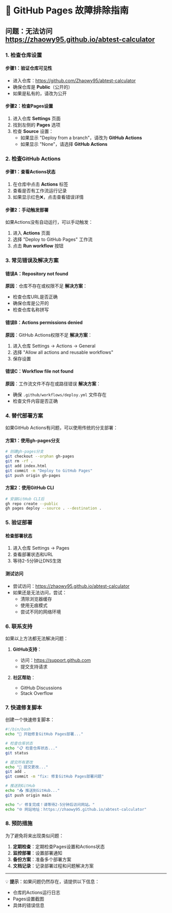 # 🔧 GitHub Pages 故障排除指南

## 问题：无法访问 https://zhaowy95.github.io/abtest-calculator

### 1. 检查仓库设置

#### 步骤1：验证仓库可见性
- 进入仓库：https://github.com/Zhaowy95/abtest-calculator
- 确保仓库是 **Public**（公开的）
- 如果是私有的，请改为公开

#### 步骤2：检查Pages设置
1. 进入仓库 **Settings** 页面
2. 找到左侧的 **Pages** 选项
3. 检查 **Source** 设置：
   - 如果显示 "Deploy from a branch"，请改为 **GitHub Actions**
   - 如果显示 "None"，请选择 **GitHub Actions**

### 2. 检查GitHub Actions

#### 步骤1：查看Actions状态
1. 在仓库中点击 **Actions** 标签
2. 查看是否有工作流运行记录
3. 如果显示红色❌，点击查看错误详情

#### 步骤2：手动触发部署
如果Actions没有自动运行，可以手动触发：
1. 进入 **Actions** 页面
2. 选择 "Deploy to GitHub Pages" 工作流
3. 点击 **Run workflow** 按钮

### 3. 常见错误及解决方案

#### 错误A：Repository not found
**原因**：仓库不存在或权限不足
**解决方案**：
- 检查仓库URL是否正确
- 确保仓库是公开的
- 检查仓库名称拼写

#### 错误B：Actions permissions denied
**原因**：GitHub Actions权限不足
**解决方案**：
1. 进入仓库 Settings → Actions → General
2. 选择 "Allow all actions and reusable workflows"
3. 保存设置

#### 错误C：Workflow file not found
**原因**：工作流文件不存在或路径错误
**解决方案**：
- 确保 `.github/workflows/deploy.yml` 文件存在
- 检查文件内容是否正确

### 4. 替代部署方案

如果GitHub Actions有问题，可以使用传统的分支部署：

#### 方案1：使用gh-pages分支
```bash
# 创建gh-pages分支
git checkout --orphan gh-pages
git rm -rf .
git add index.html
git commit -m "Deploy to GitHub Pages"
git push origin gh-pages
```

#### 方案2：使用GitHub CLI
```bash
# 安装GitHub CLI后
gh repo create --public
gh pages deploy --source . --destination .
```

### 5. 验证部署

#### 检查部署状态
1. 进入仓库 Settings → Pages
2. 查看部署状态和URL
3. 等待2-5分钟让DNS生效

#### 测试访问
- 尝试访问：https://zhaowy95.github.io/abtest-calculator
- 如果还是无法访问，尝试：
  - 清除浏览器缓存
  - 使用无痕模式
  - 尝试不同的网络环境

### 6. 联系支持

如果以上方法都无法解决问题：

1. **GitHub支持**：
   - 访问：https://support.github.com
   - 提交支持请求

2. **社区帮助**：
   - GitHub Discussions
   - Stack Overflow

### 7. 快速修复脚本

创建一个快速修复脚本：

```bash
#!/bin/bash
echo "🔧 开始修复GitHub Pages部署..."

# 检查仓库状态
echo "📋 检查仓库状态..."
git status

# 提交所有更改
echo "📝 提交更改..."
git add .
git commit -m "fix: 修复GitHub Pages部署问题"

# 推送到GitHub
echo "📤 推送到GitHub..."
git push origin main

echo "✅ 修复完成！请等待2-5分钟后访问网站。"
echo "🌐 网站地址：https://zhaowy95.github.io/abtest-calculator"
```

### 8. 预防措施

为了避免将来出现类似问题：

1. **定期检查**：定期检查Pages设置和Actions状态
2. **监控部署**：设置部署通知
3. **备份方案**：准备多个部署方案
4. **文档记录**：记录部署过程和问题解决方案

---

💡 **提示**：如果问题仍然存在，请提供以下信息：
- 仓库的Actions运行日志
- Pages设置截图
- 具体的错误信息
